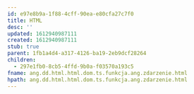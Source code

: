 ```yaml
---
id: e97e8b9a-1f88-4cff-90ea-e80cfa27c7f0
title: HTML
desc: ''
updated: 1612940987111
created: 1612940987111
stub: true
parent: 1fb1a4d4-a317-4126-ba19-2eb9dcf28264
children:
  - 297e1fb0-8cb5-4ffd-9b0a-f03570a193c5
fname: ang.dd.html.html.dom.ts.funkcja.ang.zdarzenie.html
hpath: ang.dd.html.html.dom.ts.funkcja.ang.zdarzenie.html
---
```



